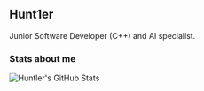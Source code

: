 ## Hunt1er
Junior Software Developer (C++) and AI specialist.


### Stats about me

![Huntler's GitHub Stats](https://github-readme-stats.vercel.app/api?username=Huntler&show_icons=true&title_color=fff&icon_color=79ff97&text_color=9f9f9f&bg_color=151515)

